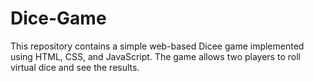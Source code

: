 # Dice-Game
This repository contains a simple web-based Dicee game implemented using HTML, CSS, and JavaScript. The game allows two players to roll virtual dice and see the results.
